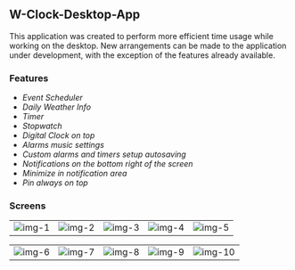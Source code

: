 ## W-Clock-Desktop-App

This application was created to perform more efficient time usage while working on the desktop.
New arrangements can be made to the application under development, with the exception of the features already available.

### Features

* _Event Scheduler_ 
* _Daily Weather Info_
* _Timer_
* _Stopwatch_
* _Digital Clock on top_
* _Alarms music settings_
* _Custom alarms and timers setup autosaving_
* _Notifications on the bottom right of the screen_
* _Minimize in notification area_
* _Pin always on top_

### Screens

|                             |                             |                             |                             |                              |
| :-------------------------: | :-------------------------: | :-------------------------: | :-------------------------: | :--------------------------: |
| ![img-1](assets/s6.PNG '1') | ![img-2](assets/s7.PNG '2') | ![img-3](assets/s8.PNG '3') | ![img-4](assets/s9.PNG '4') | ![img-5](assets/s10.PNG '5') |

|                             |                             |                             |                             |                              |
| :-------------------------: | :-------------------------: | :-------------------------: | :-------------------------: | :--------------------------: |
| ![img-6](assets/s1.PNG '1') | ![img-7](assets/s2.PNG '2') | ![img-8](assets/s3.PNG '3') | ![img-9](assets/s4.PNG '4') | ![img-10](assets/s5.PNG '5') |
